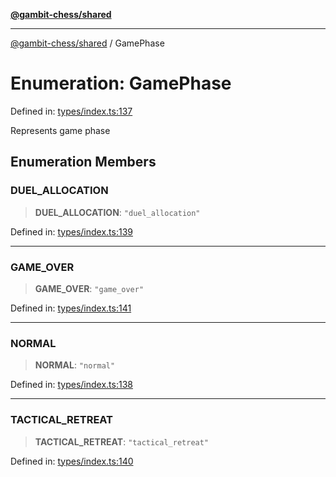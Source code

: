 [**@gambit-chess/shared**](../README.md)

***

[@gambit-chess/shared](../globals.md) / GamePhase

# Enumeration: GamePhase

Defined in: [types/index.ts:137](https://github.com/cango91/gambit-chess/blob/eb72863bad5303683d8e9d112378354ee1ab9ca6/shared/src/types/index.ts#L137)

Represents game phase

## Enumeration Members

### DUEL\_ALLOCATION

> **DUEL\_ALLOCATION**: `"duel_allocation"`

Defined in: [types/index.ts:139](https://github.com/cango91/gambit-chess/blob/eb72863bad5303683d8e9d112378354ee1ab9ca6/shared/src/types/index.ts#L139)

***

### GAME\_OVER

> **GAME\_OVER**: `"game_over"`

Defined in: [types/index.ts:141](https://github.com/cango91/gambit-chess/blob/eb72863bad5303683d8e9d112378354ee1ab9ca6/shared/src/types/index.ts#L141)

***

### NORMAL

> **NORMAL**: `"normal"`

Defined in: [types/index.ts:138](https://github.com/cango91/gambit-chess/blob/eb72863bad5303683d8e9d112378354ee1ab9ca6/shared/src/types/index.ts#L138)

***

### TACTICAL\_RETREAT

> **TACTICAL\_RETREAT**: `"tactical_retreat"`

Defined in: [types/index.ts:140](https://github.com/cango91/gambit-chess/blob/eb72863bad5303683d8e9d112378354ee1ab9ca6/shared/src/types/index.ts#L140)
